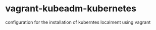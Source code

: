 # vagrant-kubeadm-kubernetes
configuration for the installation of kuberntes localment using vagrant 
